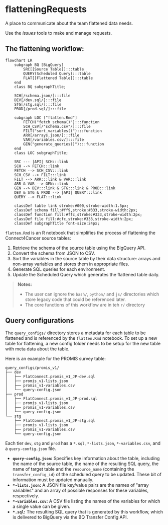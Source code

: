 # flatteningRequests

A place to communicate about the team flattened data needs.

Use the *issues* tools to make and manage requests.

## The flattening workflow:
```mermaid
flowchart LR
    subgraph BQ [BigQuery]
        SRC[[Source Table]]:::table
        QUERY(Scheduled Query):::table
        FLAT[[Flattened Table]]:::table
    end
    class BQ subgraphTitle;

    SCH[/schema.json/]:::file
    DEV[/dev.sql/]:::file
    STG[/stg.sql/]:::file
    PROD[/prod.sql/]:::file

    subgraph LOC ["flatten.Rmd"]
        FETCH("fetch_schema()"):::function
        SCH_CSV[/"schema.csv"/]:::file
        FILT("sort_variables()"):::function
        ARR[/arrays.json/]:::file
        VAR[/variables.csv/]:::file
        GEN("generate_queries()"):::function
    end
    class LOC subgraphTitle;

    SRC --- |API| SCH:::link
    SCH --> FETCH:::link
    FETCH --> SCH_CSV:::link
    SCH_CSV --> FILT:::link
    FILT --> ARR:::link & VAR:::link
    ARR & VAR --> GEN:::link
    GEN --> DEV:::link & STG:::link & PROD:::link
    DEV & STG & PROD --> |API| QUERY:::link
    QUERY --> FLAT:::link

    classDef table link stroke:#000,stroke-width:1.5px;
    classDef schema fill:#ff9,stroke:#333,stroke-width:2px;
    classDef function fill:#ffc,stroke:#333,stroke-width:2px;
    classDef file fill:#cfc,stroke:#333,stroke-width:2px;
    classDef subgraphTitle font-size:24px;
```

`flatten.Rmd` is an R notebook that simplifies the process of flattening the Connect4Cancer source tables:
1. Retrieve the schema of the source table using the BigQuery API.
2. Convert the schema from JSON to CSV.
3. Sort the variables in the source table by their data structure: arrays and non-array variables and stores them in appropriate files.
4. Generate SQL queries for each environment.
5. Update the Scheduled Query which generates the flattened table daily.

> **Notes:**
> - The user can ignore the `bash/`, `python/` and `js/` directories which store legacy code that could be referenced later.
> - The core functions of this workflow are in teh `r/` directory

## Query configurations
The `query_configs/` directory stores a metadata for each table to be flattened and is referenced by the `flatten.Rmd` notebook. To set up a new table for flattening, a new config folder needs to be setup for the new table with meta data about the table. 

Here is an example for the PROMIS survey table:

```
query_configs/promis_v1/
├── dev
│   ├── FlatConnect.promis_v1_JP-dev.sql
│   ├── promis_v1-lists.json
│   ├── promis_v1-variables.csv
│   └── query-config.json
├── prod
│   ├── FlatConnect.promis_v1_JP-prod.sql
│   ├── promis_v1-lists.json
│   ├── promis_v1-variables.csv
│   └── query-config.json
└── stg
    ├── FlatConnect.promis_v1_JP-stg.sql
    ├── promis_v1-lists.json
    ├── promis_v1-variables.csv
    └── query-config.json
```

Each tier `dev`, `stg` and `prod` has a `*.sql`, `*-lists.json`, `*-variables.csv`, and a `query-config.json` file. 
- **`query-config.json`:** Specifies key information about the table, including the name of the source table, the name of the resulting SQL query, the name of target table and the `resource_name` (containing the `transfer_config_id`) of the scheduled query to be updated. These bit of information must be updated manually.
- **`*-lists.json`:** A JSON file key/value pairs are the names of "array variables" and an array of possible responses for these variables, respectively.
- **`*-variables.csv`:** A CSV file listing the names of the variables for which a single value can be given.
- **`*.sql`:** The resulting SQL query that is generated by this workflow, which is delivered to BigQuery via the BQ Transfer Config API.
